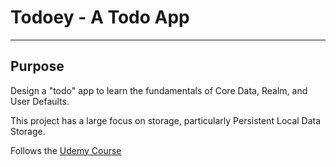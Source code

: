 # Todoey - A Todo App

---
## Purpose
Design a "todo" app to learn the fundamentals of Core Data, Realm, and User Defaults.

This project has a large focus on storage, particularly Persistent Local Data Storage.

Follows the [Udemy Course](https://www.udemy.com/ios-12-app-development-bootcamp/)